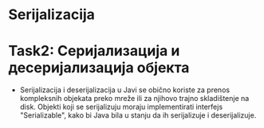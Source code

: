 # Serijalizacija

# Task2: Серијализација и десеријализација објекта

- Serijalizacija i deserijalizacija u Javi se obično koriste za prenos kompleksnih objekata preko mreže ili za njihovo trajno skladištenje na disk. Objekti koji se serijalizuju moraju implementirati interfejs "Serializable", kako bi Java bila u stanju da ih serijalizuje i deserijalizuje.
